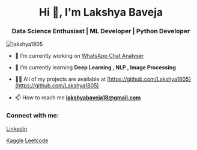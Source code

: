 <h1 align="center">Hi 👋, I'm Lakshya Baveja</h1>
<h3 align="center">Data Science Enthusiast | ML Developer | Python Developer</h3>

<p align="left"> <img src="https://komarev.com/ghpvc/?username=lakshya1805&label=Profile%20views&color=0e75b6&style=flat" alt="lakshya1805" /> </p>

- 🔭 I’m currently working on [WhatsApp Chat Analyser](https://github.com/Lakshya1805/WhatsApp_Chat_Analyzer)

- 🌱 I’m currently learning **Deep Learning , NLP , Image Processing**

- 👨‍💻 All of my projects are available at [https://github.com/Lakshya1805](https://github.com/Lakshya1805)

- 📫 How to reach me **lakshyabaveja18@gmail.com**

<h3 align="left">Connect with me:</h3>
<p align="left">
<a href="https://linkedin.com/in/lakshyabaveja" target="blank">Linkedin</a>
  
<a href="https://kaggle.com/lakshyabaveja" target="blank">Kaggle</a>
<a href="https://www.leetcode.com/lakshya1805" target="blank">Leetcode</a>
</p>





